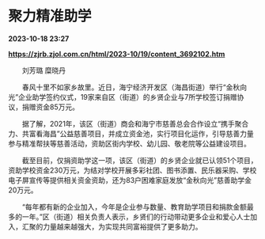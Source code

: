 # 聚力精准助学

**2023-10-18 23:27**

**https://zjrb.zjol.com.cn/html/2023-10/19/content_3692102.htm**

　　刘芳璐 糜晓丹

　　春风十里不如家乡故里。近日，海宁经济开发区（海昌街道）举行“金秋向光”企业助学签约仪式，19家来自区（街道）的乡贤企业与7所学校签订捐赠协议，捐赠资金85万元。

　　据了解，2021年，该区（街道）商会和海宁市慈善总会合作设立“携手聚合力、共富看海昌”公益慈善项目，并成立资金池，实行项目化运作，引导慈善力量参与精准帮扶等慈善活动，资助区街内学校、幼儿园、敬老院等公益建设项目。

　　截至目前，仅捐资助学这一项，该区（街道）的乡贤企业就已认领51个项目，资助学校资金230万元，为结对学校开展多彩社团、图书添置、民乐器采购、学校电子屏宣传等提供相关资金资助，还为83户困难家庭发放“金秋向光”慈善助学金20万元。

　　“每年都有新的企业加入，今年是企业参与数量、教育助学项目和捐款金额最多的一年。”区（街道）相关负责人表示，乡贤们的行动带动更多企业和爱心人士加入，汇聚的力量越来越强大，为实现共同富裕提供了更多助力。